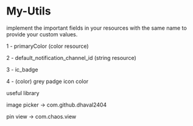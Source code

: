 # My-Utils

implement the important fields in your resources with the same name to provide your custom values.

1 - primaryColor  (color resource)

2 - default_notification_channel_id  (string resource)

3 - ic_badge 

4 - (color) grey padge icon color







useful library


image picker   ->   com.github.dhaval2404

pin view       ->   com.chaos.view




